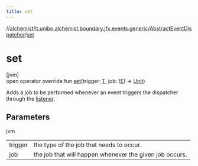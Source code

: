 ```yaml
---
title: set
---
```

//[alchemist](../../../index.html)/[it.unibo.alchemist.boundary.jfx.events.generic](../index.html)/[AbstractEventDispatcher](index.html)/[set](set.html)



# set



[jvm]\
open operator override fun [set](set.html)(trigger: [T](index.html), job: ([E](index.html)) -> [Unit](https://kotlinlang.org/api/latest/jvm/stdlib/kotlin/-unit/index.html))



Adds a job to be performed whenever an event triggers the dispatcher through the [listener](index.html#-555057390%2FProperties%2F-134779887).



## Parameters


jvm

| | |
|---|---|
| trigger | the type of the job that needs to occur. |
| job | the job that will happen whenever the given job occurs. |




